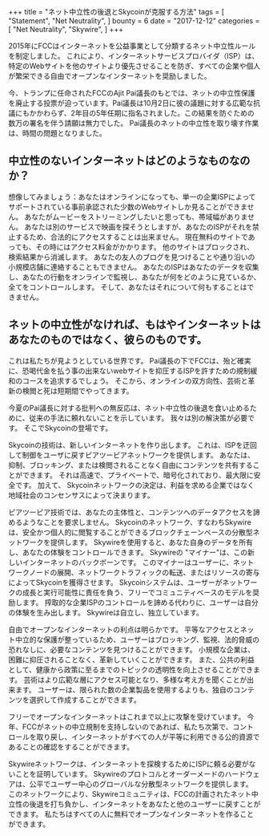 +++
title = "ネット中立性の後退とSkycoinが克服する方法"
tags = [
    "Statement",
    "Net Neutrality",
]
bounty = 6
date = "2017-12-12"
categories = [
    "Net Neutrality",
    "Skywire",
]
+++

2015年にFCCはインターネットを公益事業として分類するネット中立性ルールを制定しました。 これにより、インターネットサービスプロバイダ（ISP）は、特定のWebサイトを他のサイトより優先させることを防ぎ、すべての企業や個人が繁栄できる自由でオープンなインターネットを奨励しました。

今、トランプに任命されたFCCのAjit Pai議長のもとでは、ネットの中立性保護を廃止する投票が迫っています。Pai議長は10月2日に彼の議題に対する広範な抗議にもかかわらず、2年目の5年任期に指名されました。この結果を防ぐための数万の署名を伴う請願は無力でした。 Pai議長のネットの中立性を取り壊す作業は、時間の問題となりました。

## 中立性のないインターネットはどのようなものなのか？

想像してみましょう：あなたはオンラインになっても、単一の企業ISPによってサポートされている事前承認された少数のWebサイトしか見ることができません。
あなたがムービーをストリーミングしたいと思っても、帯域幅がありません。
あなたは別のサービスで映画を探そうとしますが、あなたのISPがそれを禁止するため、合法的にアクセスすることは出来ません。
現在無料のサイトであっても、その時にはアクセス料金がかかります。
他のサイトはブロックされ、検索結果から消滅します。
あなたの友人のブログを見つけることや通り沿いの小規模店舗に連絡することもできません。
あなたのISPはあなたのデータを収集し、あなたの行動をオンラインで監視し、あなたが何をどのように見ているか、全てをコントロールします。
そして、あなたはそれについて何もすることはできません。

## ネットの中立性がなければ、もはやインターネットはあなたのものではなく、彼らのものです。

これは私たちが見ようとしている世界です。 
Pai議長の下でFCCは、殆ど確実に、恐喝代金を払う事の出来ないwebサイトを抑圧するISPを許すための規制緩和のコースを追求するでしょう。
そこから、オンラインの双方向性、芸術と革新の検閲と死は短期間でやってきます。

今夏のPai議長に対する批判への無反応は、ネット中立性の後退を食い止めるために、従来の手法に頼れないことを示しています。
我々は別の解決策が必要です。 
そこでSkycoinの登場です。

Skycoinの技術は、新しいインターネットを作り出します。
これは、ISPを迂回して制御をユーザに戻すピアツーピアネットワークを提供します。 
あなたは、抑制、ブロッキング、または検閲されることなく自由にコンテンツを共有することができます。
それは高速で、プライベートで、暗号化されており、最大限に安全です。
加えて、 Skycoinネットワークの決定は、利益を求める企業ではなく地域社会のコンセンサスによって決まります。

ピアツーピア技術では、あなたの主体性と、コンテンツへのデータアクセスを諦めるようなことを要求しません。 
Skycoinのネットワーク、すなわちSkywireは、安全かつ個人的に閲覧することができるブロックチェーンベースの分散型ネットワークを提供します。
Skywireを使用すると、あなた自身のデータを所有し、あなたの体験をコントロールできます。
Skywireの "マイナー"は、この新しいインターネットのバックボーンです。 
このマイナーはユーザーに、ネットワークノードの展開、ネットワークトラフィックの転送、またはリソースの寄与によってSkycoinを獲得させます。
Skycoinシステムは、ユーザーがネットワークの成長と実行可能性に責任を負う、フリーでコミュニティベースのモデルを奨励します。
搾取的な企業ISPのコントロールを諦める代わりに、ユーザーは自分の体験を生み出します。 
Skywireは自立し、独立しています。

自由でオープンなインターネットの利点は明らかです。 
平等なアクセスとネット中立的な保護が整っているため、ユーザーはブロッキング、監視、法的脅威の恐れなしに、必要なコンテンツを見つけることができます。 
小規模な企業は、困難に抑圧されることなく、革新していくことができます。
また、公共の利益として、健康から政策に至るまでのトピックの透明性を向上させることができます。
芸術はより広範な層にアクセス可能となり、多様な考え方を聞くことが出来ます。
ユーザーは、限られた数の企業製品を使用するよりも、独自のコンテンツを選択して作成することができます。

フリーでオープンなインターネットはこれまで以上に攻撃を受けています。
今年、FCCがネットの中立規制を支持しないのであれば、私たち次第で、コントロールを取り戻し、インターネットがすべての人が平等に利用できる公的資源であることの確認をすることができます。

Skywireネットワークは、インターネットを探検するためにISPに頼る必要がないことを証明しています。 
Skywireのプロトコルとオーダーメードのハードウェアは、公平でユーザー中心のグローバルな分散型ネットワークを提供します。
このネットワークにより、Skywireコミュニティは、FCCの計画されたネット中立性の後退を打ち負かし、インターネットをあなたと他のユーザーに戻すことができます。 
私たちはすべての人に無料でオープンなインターネットを作ることができます。
